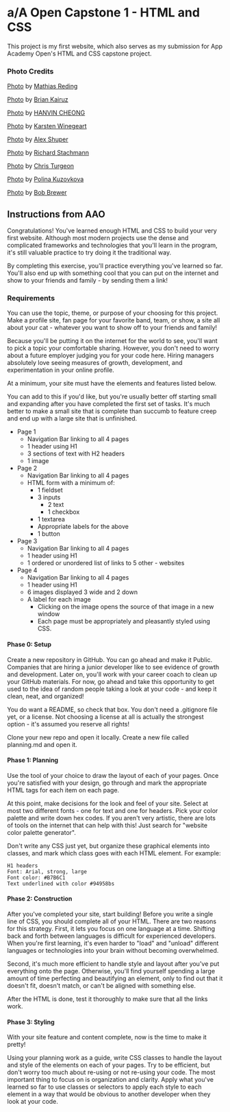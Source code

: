 # a/A Open Capstone 1 - HTML and CSS

This project is my first website, which also serves as my submission for App Academy Open's HTML and CSS capstone project.

### Photo Credits

[Photo](https://unsplash.com/photos/a-close-up-of-a-piece-of-art-with-paint-on-it-hC09pgro2yY) by [Mathias Reding](https://unsplash.com/@matreding)

[Photo](https://unsplash.com/photos/low-angle-photography-of-brown-concrete-2-storey-building-between-trees-QsRG5VAPNQo) by [Brian Kairuz](https://unsplash.com/@briankairuz)

[Photo](https://unsplash.com/photos/a-man-standing-in-front-of-a-building-at-night-EfLy5-QAb9s) by [HANVIN CHEONG](https://unsplash.com/@hktram0311)

[Photo](https://unsplash.com/photos/an-aerial-view-of-a-mountain-with-a-river-running-through-it-4pxg2LjC2Lg) by [
Karsten Winegeart](https://unsplash.com/@karsten116)

[Photo](https://unsplash.com/photos/an-aerial-view-of-a-snow-covered-mountain-31X_oP0EscA) by [Alex Shuper](https://unsplash.com/@alexshuperart)

[Photo](https://unsplash.com/photos/a-subway-train-pulling-into-a-subway-station-uxAkoaGz6bw) by [Richard Stachmann](https://unsplash.com/@stachmann)

[Photo](https://unsplash.com/photos/a-view-of-a-city-under-a-cloudy-sky-leFTO_0yAfI) by [Chris Turgeon](https://unsplash.com/@cturgeon)

[Photo](https://unsplash.com/photos/a-close-up-of-a-green-door-with-peeling-paint-FHNcFgjCa7E) by [Polina Kuzovkova](https://unsplash.com/@p_kuzovkova)

[Photo](https://unsplash.com/photos/a-grey-seal-laying-on-top-of-snow-covered-ground-shA4oFODrr4) by [
Bob Brewer](https://unsplash.com/@brewbottle)

## Instructions from AAO

Congratulations! You've learned enough HTML and CSS to build your very first website. Although most modern projects use the dense and complicated frameworks and technologies that you'll learn in the program, it's still valuable practice to try doing it the traditional way.

By completing this exercise, you'll practice everything you've learned so far. You'll also end up with something cool that you can put on the internet and show to your friends and family - by sending them a link!

### Requirements

You can use the topic, theme, or purpose of your choosing for this project. Make a profile site, fan page for your favorite band, team, or show, a site all about your cat - whatever you want to show off to your friends and family!

Because you'll be putting it on the internet for the world to see, you'll want to pick a topic your comfortable sharing. However, you don't need to worry about a future employer judging you for your code here. Hiring managers absolutely love seeing measures of growth, development, and experimentation in your online profile.

At a minimum, your site must have the elements and features listed below.

You can add to this if you'd like, but you're usually better off starting small and expanding after you have completed the first set of tasks. It's much better to make a small site that is complete than succumb to feature creep and end up with a large site that is unfinished.

-   Page 1
    -   Navigation Bar linking to all 4 pages
    -   1 header using H1
    -   3 sections of text with H2 headers
    -   1 image
-   Page 2
    -   Navigation Bar linking to all 4 pages
    -   HTML form with a minimum of:
        -   1 fieldset
        -   3 inputs
            -   2 text
            -   1 checkbox
        -   1 textarea
        -   Appropriate labels for the above
        -   1 button
-   Page 3
    -   Navigation Bar linking to all 4 pages
    -   1 header using H1
    -   1 ordered or unordered list of links to 5 other - websites
-   Page 4
    -   Navigation Bar linking to all 4 pages
    -   1 header using H1
    -   6 images displayed 3 wide and 2 down
    -   A label for each image
        -   Clicking on the image opens the source of that image in a new window
        -   Each page must be appropriately and pleasantly styled using CSS.

#### Phase 0: Setup

Create a new repository in GitHub. You can go ahead and make it Public. Companies that are hiring a junior developer like to see evidence of growth and development. Later on, you'll work with your career coach to clean up your GitHub materials. For now, go ahead and take this opportunity to get used to the idea of random people taking a look at your code - and keep it clean, neat, and organized!

You do want a README, so check that box. You don't need a .gitignore file yet, or a license. Not choosing a license at all is actually the strongest option - it's assumed you reserve all rights!

Clone your new repo and open it locally. Create a new file called planning.md and open it.

#### Phase 1: Planning

Use the tool of your choice to draw the layout of each of your pages. Once you're satisfied with your design, go through and mark the appropriate HTML tags for each item on each page.

At this point, make decisions for the look and feel of your site. Select at most two different fonts - one for text and one for headers. Pick your color palette and write down hex codes. If you aren't very artistic, there are lots of tools on the internet that can help with this! Just search for "website color palette generator".

Don't write any CSS just yet, but organize these graphical elements into classes, and mark which class goes with each HTML element. For example:

```
H1 headers
Font: Arial, strong, large
Font color: #B7B6C1
Text underlined with color #94958bs
```

#### Phase 2: Construction

After you've completed your site, start building! Before you write a single line of CSS, you should complete all of your HTML. There are two reasons for this strategy. First, it lets you focus on one language at a time. Shifting back and forth between languages is difficult for experienced developers. When you're first learning, it's even harder to "load" and "unload" different languages or technologies into your brain without becoming overwhelmed.

Second, it's much more efficient to handle style and layout after you've put everything onto the page. Otherwise, you'll find yourself spending a large amount of time perfecting and beautifying an element, only to find out that it doesn't fit, doesn't match, or can't be aligned with something else.

After the HTML is done, test it thoroughly to make sure that all the links work.

#### Phase 3: Styling

With your site feature and content complete, now is the time to make it pretty!

Using your planning work as a guide, write CSS classes to handle the layout and style of the elements on each of your pages. Try to be efficient, but don't worry too much about re-using or not re-using your code. The most important thing to focus on is organization and clarity. Apply what you've learned so far to use classes or selectors to apply each style to each element in a way that would be obvious to another developer when they look at your code.
